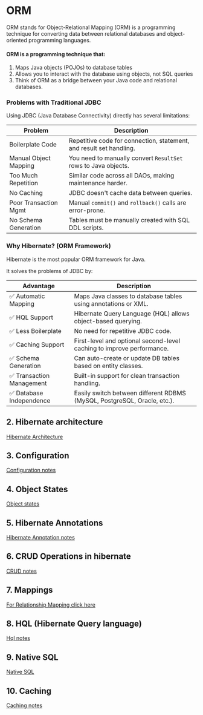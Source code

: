 # ORM

ORM stands for Object-Relational Mapping (ORM) is a programming technique for converting data between relational
databases and object-oriented programming languages.

#### ORM is a programming technique that:

1. Maps Java objects (POJOs) to database tables
2. Allows you to interact with the database using objects, not SQL queries
3. Think of ORM as a bridge between your Java code and relational databases.

### Problems with Traditional JDBC

Using JDBC (Java Database Connectivity) directly has several limitations:

| Problem               | Description                                                         |
|-----------------------|---------------------------------------------------------------------|
| Boilerplate Code      | Repetitive code for connection, statement, and result set handling. |
| Manual Object Mapping | You need to manually convert `ResultSet` rows to Java objects.      |
| Too Much Repetition   | Similar code across all DAOs, making maintenance harder.            |
| No Caching            | JDBC doesn't cache data between queries.                            |
| Poor Transaction Mgmt | Manual `commit()` and `rollback()` calls are error-prone.           |
| No Schema Generation  | Tables must be manually created with SQL DDL scripts.               |

### Why Hibernate? (ORM Framework)

Hibernate is the most popular ORM framework for Java.

It solves the problems of JDBC by:

| Advantage                | Description                                                              |
|--------------------------|--------------------------------------------------------------------------|
| ✅ Automatic Mapping      | Maps Java classes to database tables using annotations or XML.           |
| ✅ HQL Support            | Hibernate Query Language (HQL) allows object-based querying.             |
| ✅ Less Boilerplate       | No need for repetitive JDBC code.                                        |
| ✅ Caching Support        | First-level and optional second-level caching to improve performance.    |
| ✅ Schema Generation      | Can auto-create or update DB tables based on entity classes.             |
| ✅ Transaction Management | Built-in support for clean transaction handling.                         |
| ✅ Database Independence  | Easily switch between different RDBMS (MySQL, PostgreSQL, Oracle, etc.). |

## 2. Hibernate architecture
[Hibernate Architecture](src/main/java/util/Architecture.md)
## 3. Configuration
[Configuration notes](src/main/java/util/Configuration.md)

## 4. Object States
[Object states](src/main/java/util/ObjectStates.md)

## 5. Hibernate Annotations
[Hibernate Annotation notes](src/main/java/mapping/Annotations.md)

## 6. CRUD Operations in hibernate
[CRUD notes](src/main/java/CRUD/Crud.md)

## 7. Mappings
[For Relationship Mapping click here ](src/main/java/mapping/Mappings.md)

## 8. HQL (Hibernate Query language)
[Hql notes](src/main/java/HQL/HQL.md)

## 9. Native SQL
[Native SQL](src/main/java/HQL/NativeSQL.md)

## 10. Caching
[Caching notes](src/main/java/Caching/Caching.md)